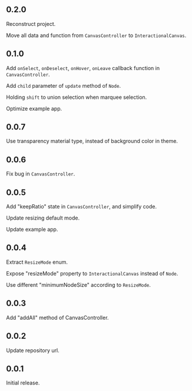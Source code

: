 ## 0.2.0

Reconstruct project.

Move all data and function from ```CanvasController``` to ```InteractionalCanvas```.

## 0.1.0

Add ```onSelect```, ```onDeselect```, ```onHover```, ```onLeave``` callback function in ```CanvasController```.

Add ```child``` parameter of ```update``` method of ```Node```.

Holding ```shift``` to union selection when marquee selection.

Optimize example app.

## 0.0.7

Use transparency material type, instead of background color in theme.

## 0.0.6

Fix bug in ```CanvasController```.

## 0.0.5

Add "keepRatio" state in ```CanvasController```, and simplify code.

Update resizing default mode.

Update example app.

## 0.0.4

Extract ```ResizeMode``` enum.

Expose "resizeMode" property to ```InteractionalCanvas``` instead of ```Node```.

Use different "minimumNodeSize" according to ```ResizeMode```.

## 0.0.3

Add "addAll" method of CanvasController.

## 0.0.2

Update repository url.

## 0.0.1

Initial release.
